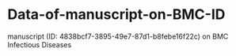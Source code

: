 # Data-of-manuscript-on-BMC-ID
manuscript (ID: 4838bcf7-3895-49e7-87d1-b8febe16f22c) on BMC Infectious Diseases
